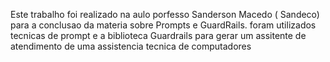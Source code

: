 Este trabalho foi realizado na aulo porfesso Sanderson Macedo ( Sandeco) para a conclusao da materia sobre Prompts e GuardRails.
foram utilizados tecnicas de prompt e a biblioteca Guardrails para gerar um assitente de atendimento de uma assistencia tecnica de computadores
